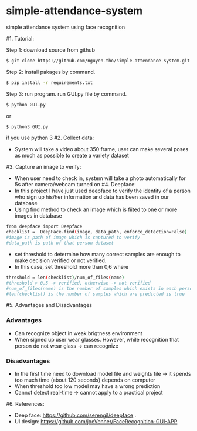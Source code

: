 # simple-attendance-system
simple attendance system using face recognition

#1. Tutorial:
   
   Step 1: download source from github
   ```sh
   $ git clone https://github.com/nguyen-tho/simple-attendance-system.git
   ```
   Step 2: install pakages by command.
   ```sh
   $ pip install -r requirements.txt
   ```
   Step 3: run program.
   run GUI.py file by command.
   ```sh
   $ python GUI.py
   ```
   or
   ```sh
   $ python3 GUI.py
   ```
   if you use python 3
#2. Collect data:
   - System will take a video about 350 frame, user can make several poses as much as possible to create a variety dataset

#3. Capture an image to verify:
   - When user need to check in, system will take a photo automatically for 5s after camera/webcam turned on
#4. Deepface:
   - In this project I have just used deepface to verify the identity of a person who sign up his/her information and data has been saved in our database
   - Using find method to check an image which is fiited to one or more images in database
   ```sh
   from deepface import Deepface
   checklist =  DeepFace.find(image, data_path, enforce_detection=False)
   #image is path of image which is captured to verify
   #data_path is path of that person dataset
   ```
   - set threshold to determine how many correct samples are enough to make decision verified or not verified.
   - In this case, set threshold more than 0,6
   where
   ```sh
   threshold = len(checklist)/num_of_files(name)
   #threshold > 0,5 -> verified, otherwise -> not verified
   #num_of_files(name) is the number of samples which exists in each person dataset
   #len(checklist) is the number of samples which are predicted is true
   ```

#5. Advantages and Disadvantages
   ### Advantages
   - Can recognize object in weak brigtness environment
   - When signed up user wear glasses. However, while recognition that person do not wear glass -> can recognize
   ### Disadvantages
   - In the first time need to download model file and weights file -> it spends too much time (about 120 seconds) depends on computer
   - When threshold too low model may have a wrong prediction
   - Cannot detect real-time -> cannot apply to a practical project

#6. References:
   - Deep face: https://github.com/serengil/deepface .
   - UI design: https://github.com/joeVenner/FaceRecognition-GUI-APP
    
   
   
